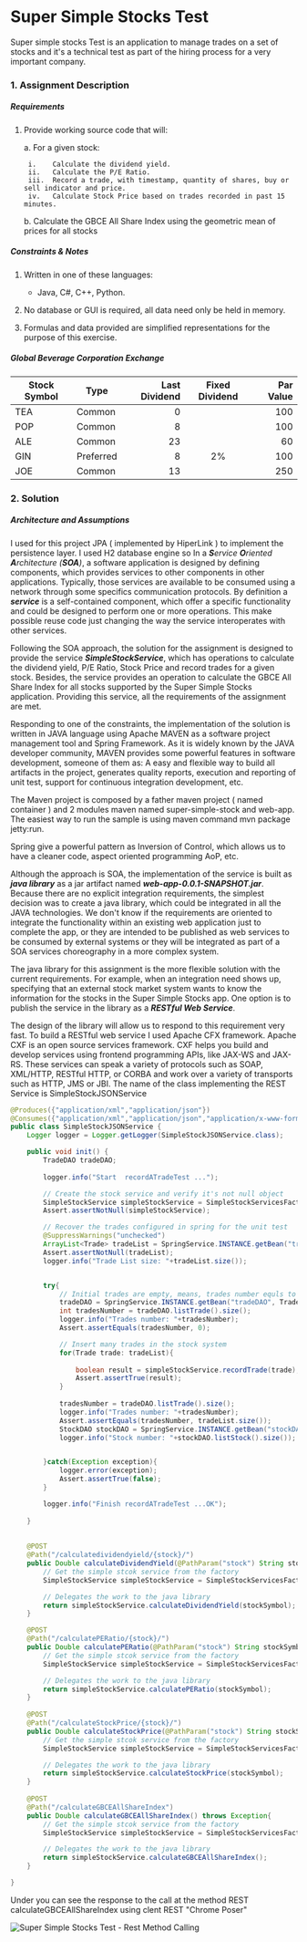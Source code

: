 # Super Simple Stocks Test
 Super simple stocks Test is an application to manage trades on a set of stocks and it's a technical test as part of 
 the hiring process for a very important company.
 
 ### 1. Assignment Description
 
 ##### Requirements
 
 1.	Provide working source code that will:
 
     a.	For a given stock:
     
         i.    Calculate the dividend yield.
         ii.   Calculate the P/E Ratio.
         iii.  Record a trade, with timestamp, quantity of shares, buy or sell indicator and price.
         iv.   Calculate Stock Price based on trades recorded in past 15 minutes.
 
     b.	Calculate the GBCE All Share Index using the geometric mean of prices for all stocks
 
 ##### Constraints & Notes
 
 1.	Written in one of these languages:
     
     * Java, C#, C++, Python.
     
 2.	No database or GUI is required, all data need only be held in memory.
 
 3.	Formulas and data provided are simplified representations for the purpose of this exercise.
 
 ##### Global Beverage Corporation Exchange
 
 Stock Symbol  | Type | Last Dividend | Fixed Dividend | Par Value
 ------------- | ---- | ------------: | :------------: | --------: 
 TEA           | Common    | 0  |    | 100
 POP           | Common    | 8  |    | 100
 ALE           | Common    | 23 |    | 60
 GIN           | Preferred | 8  | 2% | 100
 JOE           | Common    | 13 |    | 250
 
 
 
 ### 2. Solution
 
 ##### Architecture and Assumptions
 
 I used for this project JPA ( implemented by HiperLink ) to implement the persistence layer. 
 I used H2 database engine so 
 In a _**S**ervice **O**riented **A**rchitecture (**SOA**)_, a software application is designed 
 by defining components, which provides services to other components in other applications. Typically, 
 those services are available to be consumed using a network through some specifics communication 
 protocols. By definition a _**service**_ is a self-contained component, which offer a specific 
 functionality and could be designed to perform one or more operations. This make possible reuse 
 code just changing the way the service interoperates with other services.
 
 Following the SOA approach, the solution for the assignment is designed to provide the service 
 _**SimpleStockService**_, which has operations to calculate the dividend yield, P/E Ratio, 
 Stock Price and record trades for a given stock. Besides, the service provides an operation 
 to calculate the GBCE All Share Index for all stocks supported by the Super Simple Stocks application. 
 Providing this service, all the requirements of the assignment are met.
 
 Responding to one of the constraints, the implementation of the solution is written in JAVA 
 language using Apache MAVEN as a software project management tool and Spring Framework. 
 As it is widely known by the JAVA developer community, MAVEN 
 provides some powerful features in software development, someone of them as: 
 A easy and flexible way to build all artifacts in the project, generates quality reports, 
 execution and reporting of unit test, support for continuous integration development, etc.

 The Maven project is composed by a father maven project ( named container ) and 2 modules maven named
 super-simple-stock and web-app.
 The easiest way to run the sample is using maven command mvn package jetty:run.
 
 Spring give a powerful pattern as Inversion of Control, which allows us to have a cleaner code, 
 aspect oriented programming AoP, etc.
 
 Although the approach is SOA, the implementation of the service is built as _**java library**_ as
 a jar artifact named _**web-app-0.0.1-SNAPSHOT.jar**_. Because there are no explicit 
 integration requirements, the simplest decision was to create a java library, which could be 
 integrated in all the JAVA technologies. We don't know if the requirements are oriented to integrate 
 the functionality within an existing web application just to complete the app, or they are intended to 
 be published as web services to be consumed by external systems or they will be integrated as part of 
 a SOA services choreography in a more complex system.
 
 The java library for this assignment is the more flexible solution with the current requirements. 
 For example, when an integration need shows up, specifying that an external stock market system wants 
 to know the information for the stocks in the Super Simple Stocks app. One option is to publish 
 the service in the library as a _**RESTful Web Service**_. 
 
 The design of the library will allow us to respond to this requirement very fast. To build a RESTful web 
 service I used Apache CFX framework.
 Apache CXF is an open source services framework. CXF helps you build and develop services using frontend programming APIs, 
 like JAX-WS and JAX-RS. These services can speak a variety of protocols such as SOAP, XML/HTTP, RESTful HTTP, or 
 CORBA and work over a variety of transports such as HTTP, JMS or JBI.
 The name of the class implementing the REST Service is SimpleStockJSONService

```java
@Produces({"application/xml","application/json"})
@Consumes({"application/xml","application/json","application/x-www-form-urlencoded"})
public class SimpleStockJSONService {
	Logger logger = Logger.getLogger(SimpleStockJSONService.class);

	public void init() {
		TradeDAO tradeDAO;
		
		logger.info("Start  recordATradeTest ...");

		// Create the stock service and verify it's not null object
		SimpleStockService simpleStockService = SimpleStockServicesFactory.INSTANCE.getSimpleStockService();
		Assert.assertNotNull(simpleStockService);

		// Recover the trades configured in spring for the unit test
		@SuppressWarnings("unchecked")
		ArrayList<Trade> tradeList = SpringService.INSTANCE.getBean("tradeList", ArrayList.class);
		Assert.assertNotNull(tradeList);
		logger.info("Trade List size: "+tradeList.size());


		try{
			// Initial trades are empty, means, trades number equls to cero (0)
			tradeDAO = SpringService.INSTANCE.getBean("tradeDAO", TradeDAO.class);
			int tradesNumber = tradeDAO.listTrade().size();
			logger.info("Trades number: "+tradesNumber);
			Assert.assertEquals(tradesNumber, 0);

			// Insert many trades in the stock system
			for(Trade trade: tradeList){
				
				boolean result = simpleStockService.recordTrade(trade);
				Assert.assertTrue(result);
			}
			
			tradesNumber = tradeDAO.listTrade().size();
			logger.info("Trades number: "+tradesNumber);
			Assert.assertEquals(tradesNumber, tradeList.size());
			StockDAO stockDAO = SpringService.INSTANCE.getBean("stockDAO", StockDAO.class);
			logger.info("Stock number: "+stockDAO.listStock().size());


		}catch(Exception exception){
			logger.error(exception);
			Assert.assertTrue(false);
		}

		logger.info("Finish recordATradeTest ...OK");
		
	}
	
	
	@POST
	@Path("/calculatedividendyield/{stock}/")
    public Double calculateDividendYield(@PathParam("stock") String stockSymbol) throws Exception{
        // Get the simple stcok service from the factory
        SimpleStockService simpleStockService = SimpleStockServicesFactory.INSTANCE.getSimpleStockService();

        // Delegates the work to the java library
        return simpleStockService.calculateDividendYield(stockSymbol);
    }

	@POST
	@Path("/calculatePERatio/{stock}/")
    public Double calculatePERatio(@PathParam("stock") String stockSymbol) throws Exception{
        // Get the simple stcok service from the factory
        SimpleStockService simpleStockService = SimpleStockServicesFactory.INSTANCE.getSimpleStockService();

        // Delegates the work to the java library
        return simpleStockService.calculatePERatio(stockSymbol);
    }
	
	@POST
	@Path("/calculateStockPrice/{stock}/")
    public Double calculateStockPrice(@PathParam("stock") String stockSymbol) throws Exception{
        // Get the simple stcok service from the factory
        SimpleStockService simpleStockService = SimpleStockServicesFactory.INSTANCE.getSimpleStockService();

        // Delegates the work to the java library
        return simpleStockService.calculateStockPrice(stockSymbol);
    }
	
	@POST
	@Path("/calculateGBCEAllShareIndex")
    public Double calculateGBCEAllShareIndex() throws Exception{
        // Get the simple stcok service from the factory
        SimpleStockService simpleStockService = SimpleStockServicesFactory.INSTANCE.getSimpleStockService();

        // Delegates the work to the java library
        return simpleStockService.calculateGBCEAllShareIndex();
    }

}

```
 Under you can see the response to the call at the method REST calculateGBCEAllShareIndex using clent REST "Chrome Poser"
 
 
 ![Super Simple Stocks Test - Rest Method
 Calling](https://github.com/mengiu/Super-Simple-Stocks-Test/blob/master/container/super-simple-stock/src/main/resources/images/testCallingMethodREST.png "Super Simple Stocks Test - Rest Method Calling")
